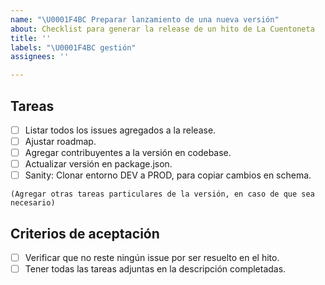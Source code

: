 ```yaml
---
name: "\U0001F4BC Preparar lanzamiento de una nueva versión"
about: Checklist para generar la release de un hito de La Cuentoneta
title: ''
labels: "\U0001F4BC gestión"
assignees: ''

---
```


## Tareas
- [ ] Listar todos los issues agregados a la release.
- [ ] Ajustar roadmap.
- [ ] Agregar contribuyentes a la versión en codebase.
- [ ] Actualizar versión en package.json.
- [ ] Sanity: Clonar entorno DEV a PROD, para copiar cambios en schema.

`(Agregar otras tareas particulares de la versión, en caso de que sea necesario)`

## Criterios de aceptación
- [ ] Verificar que no reste ningún issue por ser resuelto en el hito.
- [ ] Tener todas las tareas adjuntas en la descripción completadas.
